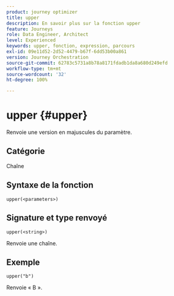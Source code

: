 ```yaml
---
product: journey optimizer
title: upper
description: En savoir plus sur la fonction upper
feature: Journeys
role: Data Engineer, Architect
level: Experienced
keywords: upper, fonction, expression, parcours
exl-id: 09e11d52-2d52-4479-b67f-6dd53b00a861
version: Journey Orchestration
source-git-commit: 62783c5731a8b78a8171fdadb1da8a680d249efd
workflow-type: tm+mt
source-wordcount: '32'
ht-degree: 100%

---
```


# upper {#upper}

Renvoie une version en majuscules du paramètre.

## Catégorie

Chaîne

## Syntaxe de la fonction

`upper(<parameters>)`

## Signature et type renvoyé

`upper(<string>)`

Renvoie une chaîne.

## Exemple

`upper("b")`

Renvoie « B ».
